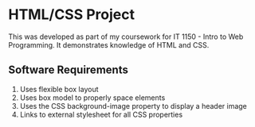 # HTML/CSS Project
This was developed as part of my coursework for IT 1150 - Intro to Web Programming. It demonstrates knowledge of HTML and CSS. 

## Software Requirements
1. Uses flexible box layout
2. Uses box model to properly space elements
3. Uses the CSS background-image property to display a header image
4. Links to external stylesheet for all CSS properties


